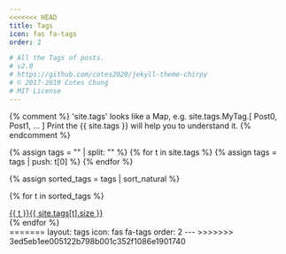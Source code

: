 ```yaml
---
<<<<<<< HEAD
title: Tags
icon: fas fa-tags
order: 2

# All the Tags of posts.
# v2.0
# https://github.com/cotes2020/jekyll-theme-chirpy
# © 2017-2019 Cotes Chung
# MIT License
---
```


{% comment %}
  'site.tags' looks like a Map, e.g. site.tags.MyTag.[ Post0, Post1, ... ]
  Print the {{ site.tags }} will help you to understand it.
{% endcomment %}
<div id="tags" class="d-flex flex-wrap ml-xl-2 mr-xl-2">
{% assign tags = "" | split: "" %}
{% for t in site.tags %}
  {% assign tags = tags | push: t[0] %}
{% endfor %}

{% assign sorted_tags = tags | sort_natural %}

{% for t in sorted_tags %}
  <div>
    <a class="tag" href="{{ site.baseurl }}/tags/{{ t | replace: ' ', '-' | downcase | url_encode }}/">{{ t }}<span class="text-muted">{{ site.tags[t].size }}</span></a>
  </div>
{% endfor %}

</div>
=======
layout: tags
icon: fas fa-tags
order: 2
---
>>>>>>> 3ed5eb1ee005122b798b001c352f1086e1901740
